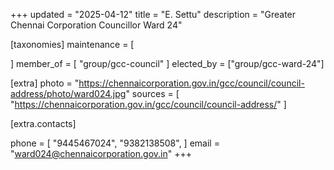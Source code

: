 +++
updated = "2025-04-12"
title = "E. Settu"
description = "Greater Chennai Corporation Councillor Ward 24"

[taxonomies]
maintenance = [

]
member_of = [
    "group/gcc-council"
]
elected_by = ["group/gcc-ward-24"]

[extra]
photo = "https://chennaicorporation.gov.in/gcc/council/council-address/photo/ward024.jpg"
sources = [
    "https://chennaicorporation.gov.in/gcc/council/council-address/"
]

[extra.contacts]

phone = [
    "9445467024",
    "9382138508",
    ]
email = "ward024@chennaicorporation.gov.in"
+++